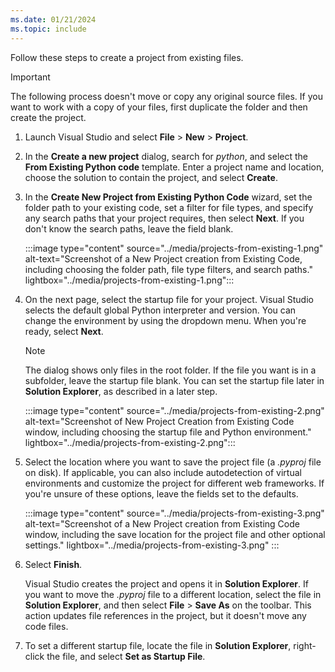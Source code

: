 ```yaml
---
ms.date: 01/21/2024
ms.topic: include
---
```


Follow these steps to create a project from existing files.

> [!IMPORTANT]
> The following process doesn't move or copy any original source files.
> If you want to work with a copy of your files, first duplicate the folder and then create the project.

1. Launch Visual Studio and select **File** > **New** > **Project**.

1. In the **Create a new project** dialog, search for _python_, and select the **From Existing Python code** template. Enter a project name and location, choose the solution to contain the project, and select **Create**.

1. In the **Create New Project from Existing Python Code** wizard, set the folder path to your existing code, set a filter for file types, and specify any search paths that your project requires, then select **Next**. If you don't know the search paths, leave the field blank.

   :::image type="content" source="../media/projects-from-existing-1.png" alt-text="Screenshot of a New Project creation from Existing Code, including choosing the folder path, file type filters, and search paths." lightbox="../media/projects-from-existing-1.png":::

1. On the next page, select the startup file for your project. Visual Studio selects the default global Python interpreter and version. You can change the environment by using the dropdown menu. When you're ready, select **Next**.

   > [!Note]
   > The dialog shows only files in the root folder. If the file you want is in a subfolder, leave the startup file blank. You can set the startup file later in **Solution Explorer**, as described in a later step.

   :::image type="content" source="../media/projects-from-existing-2.png" alt-text="Screenshot of New Project Creation from Existing Code window, including choosing the startup file and Python environment." lightbox="../media/projects-from-existing-2.png":::

1. Select the location where you want to save the project file (a _.pyproj_ file on disk). If applicable, you can also include autodetection of virtual environments and customize the project for different web frameworks. If you're unsure of these options, leave the fields set to the defaults.

   :::image type="content" source="../media/projects-from-existing-3.png" alt-text="Screenshot of a New Project creation from Existing Code window, including the save location for the project file and other optional settings." lightbox="../media/projects-from-existing-3.png" :::

1. Select **Finish**.

   Visual Studio creates the project and opens it in **Solution Explorer**. If you want to move the _.pyproj_ file to a different location, select the file in **Solution Explorer**, and then select **File** > **Save As** on the toolbar. This action updates file references in the project, but it doesn't move any code files.

1. To set a different startup file, locate the file in **Solution Explorer**, right-click the file, and select **Set as Startup File**.
